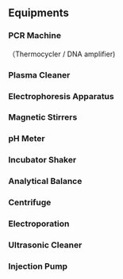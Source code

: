 
## Equipments
### PCR Machine 
（Thermocycler / DNA amplifier)

### Plasma Cleaner

### Electrophoresis Apparatus

### Magnetic Stirrers

### pH Meter

### Incubator Shaker

### Analytical Balance

### Centrifuge

### Electroporation

### Ultrasonic Cleaner

### Injection Pump
